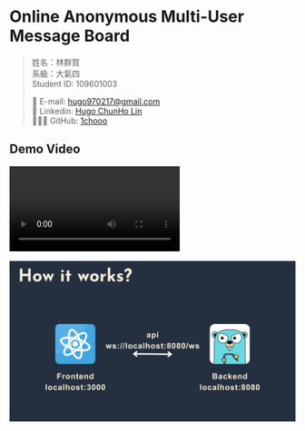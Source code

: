 # Online Anonymous Multi-User Message Board

> 姓名：林群賀  
> 系級：大氣四  
> Student ID: 109601003
> 
> <aside>
>   📩 E-mail: <a href="mailto:hugo970217@gmail.com">hugo970217@gmail.com</a>
> <br>
>   🧳 Linkedin: <a href="https://www.linkedin.com/in/1chooo/">Hugo ChunHo Lin</a>
> <br>
>   👨🏻‍💻 GitHub: <a href="https://github.com/1chooo">1chooo</a>
>    
> </aside>

## Demo Video
![](./imgs/demo_video.mp4)

![](./assets/imgs/5.jpg)

